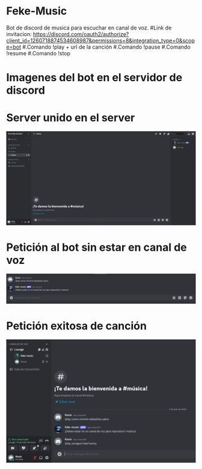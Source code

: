 # Feke-Music
Bot de discord de musica para escuchar en canal de voz.
#Link de invitacion: https://discord.com/oauth2/authorize?client_id=1260718874534608987&permissions=8&integration_type=0&scope=bot
#.Comando !play + url de la canción
#.Comando !pause
#.Comando !resume
#.Comando !stop
# Imagenes del bot en el servidor de discord
# Server unido en el server
![imagen](images/i1.png)
# Petición al bot sin estar en canal de voz
![imagen](images/i2.png)
# Petición exitosa de canción
![imagen](images/i3.png)
